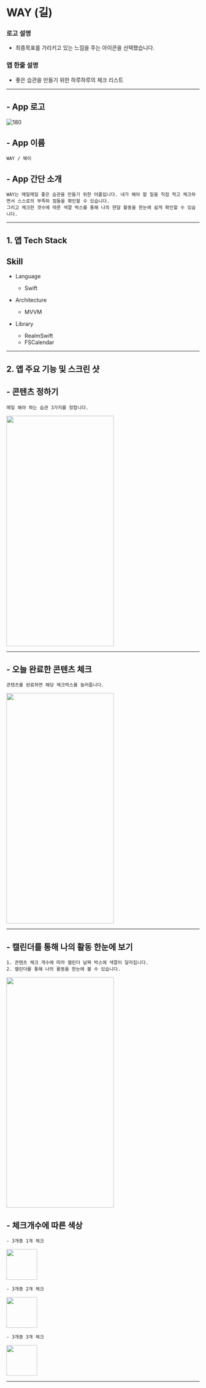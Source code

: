 # WAY (길)

### 로고 설명
- 최종목표를 가리키고 있는 느낌을 주는 아이콘을 선택했습니다.
### 앱 한줄 설명 
- 좋은 습관을 만들기 위한 하루하루의 체크 리스트

----------------------

## - App 로고
![180](https://user-images.githubusercontent.com/88191880/160760125-c218ed20-391e-427f-8646-afafd16fb1a9.png)

## - App 이름
    WAY / 웨이

## - App 간단 소개
    WAY는 매일매일 좋은 습관을 만들기 위한 어플입니다. 내가 해야 할 일을 직접 적고 체크하면서 스스로의 부족하 점들을 확인할 수 있습니다.
    그리고 체크한 갯수에 따른 색깔 박스를 통해 나의 한달 활동을 한눈에 쉽게 확인할 수 있습니다.

------------------------

## 1. 앱 Tech Stack

## Skill

- Language
    - Swift

- Architecture
    - MVVM

- Library
    - RealmSwift
    - FSCalendar

-------------------------------

## 2. 앱 주요 기능 및 스크린 샷
## - 콘텐츠 정하기 
    매일 해야 하는 습관 3가지를 정합니다.
<img src="https://user-images.githubusercontent.com/88191880/160760219-b0297c5f-b6cd-4291-8783-16ab7a07f113.png" width="280" height="600"/>

--------------------------------

## - 오늘 완료한 콘텐츠 체크
    콘텐츠를 완료하면 해당 체크박스를 눌러줍니다.
<img src="https://user-images.githubusercontent.com/88191880/160760383-0c0ba80c-688a-493e-861a-10c1f3441ddb.png" width="280" height="600"/>

-------------------------------

## - 캘린더를 통해 나의 활동 한눈에 보기
    1. 콘텐츠 체크 개수에 따라 캘린더 날짜 박스에 색깔이 달라집니다.
    2. 캘린더를 통해 나의 활동을 한눈에 볼 수 있습니다.
<img src="https://user-images.githubusercontent.com/88191880/160760452-2e41eb8a-ed0d-4bb8-8739-e1ddff703d05.png" width="280" height="600"/>


## - 체크개수에 따른 색상
    - 3개중 1개 체크
 <img src="https://user-images.githubusercontent.com/88191880/160761577-c67e355b-6eb8-4fa1-a0a2-32ff137e1b48.png" width="80" height="80"/>
 
    - 3개중 2개 체크
 <img src="https://user-images.githubusercontent.com/88191880/160761568-726ef1f8-7ecb-4fed-ab08-32e06c834f73.png" width="80" height="80"/>
 
    - 3개중 3개 체크
 <img src="https://user-images.githubusercontent.com/88191880/160761564-b4a15636-33d3-467e-bd74-c3fab4fc5fee.png" width="80" height="80"/>

----------------------------------
